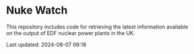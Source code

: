 # Nuke Watch

This repository includes code for retrieving the latest information available on the output of EDF nuclear power plants in the UK.

Last updated: 2024-08-07 06:18